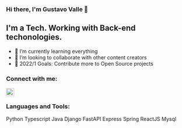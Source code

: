### Hi there, I'm Gustavo Valle 👋

## I'm a Tech. Working with Back-end techonologies.

- 🌱 I’m currently learning everything
- 👯 I’m looking to collaborate with other content creators
- 🥅 2022/1 Goals: Contribute more to Open Source projects
### Connect with me:

[<img align="left" alt="codeSTACKr | LinkedIn" width="22px" src="https://cdn.jsdelivr.net/npm/simple-icons@v3/icons/linkedin.svg" />][linkedin]

<br />

### Languages and Tools:
Python
Typescript
Java
Django
FastAPI
Express
Spring
ReactJS
Mysql

[linkedin]: https://www.linkedin.com/in/gustavovalle-tech/
